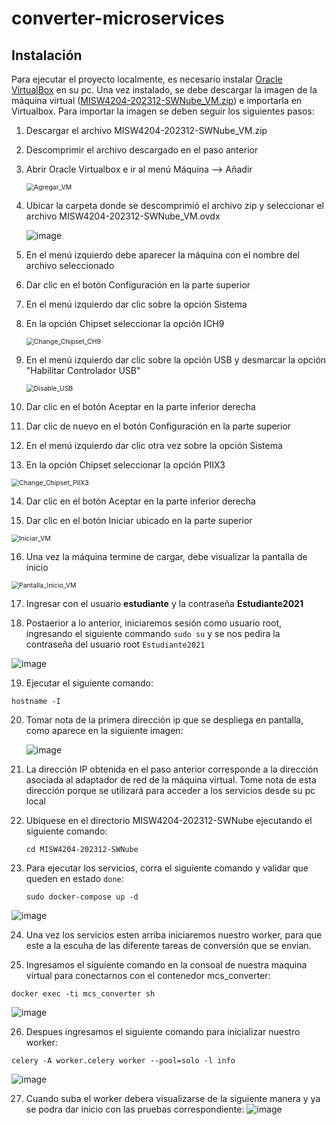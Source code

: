 # converter-microservices

## Instalación

Para ejecutar el proyecto localmente, es necesario instalar [Oracle VirtualBox](https://www.virtualbox.org/wiki/Downloads) en su pc. Una vez instalado, se debe descargar la imagen de la máquina virtual ([MISW4204-202312-SWNube_VM.zip](https://drive.google.com/file/d/14PT9IbhUV4ZkEBdkTz9K21rhILMzq3KJ/view)) e importarla en Virtualbox. Para importar la imagen se deben seguir los siguientes pasos:

1. Descargar el archivo MISW4204-202312-SWNube_VM.zip

2. Descomprimir el archivo descargado en el paso anterior

3. Abrir Oracle Virtualbox e ir al menú Máquina --> Añadir

   <img src="https://github.com/ci-cortesg/fotoalpes-microservices-examples/blob/main/img/Agregar_VM.png" alt="Agregar_VM" style="zoom:75%;" />

4. Ubicar la carpeta donde se descomprimió el archivo zip y seleccionar el archivo MISW4204-202312-SWNube_VM.ovdx

   ![image](https://user-images.githubusercontent.com/111320185/231919291-be90d829-8000-4937-a367-37834a9ee004.png)

5. En el menú izquierdo debe aparecer la máquina con el nombre del archivo seleccionado

6. Dar clic en el botón Configuración en la parte superior

7. En el menú izquierdo dar clic sobre la opción Sistema

8. En la opción Chipset seleccionar la opción ICH9

   <img src="https://github.com/ci-cortesg/fotoalpes-microservices-examples/blob/main/img/Change_Chipset_CH9.png" alt="Change_Chipset_CH9" style="zoom:75%;" />
   
9. En el menú izquierdo dar clic sobre la opción USB y desmarcar la opción "Habilitar Controlador USB"

   <img src="https://github.com/ci-cortesg/fotoalpes-microservices-examples/blob/main/img/Disable_USB.png" alt="Disable_USB" style="zoom:75%;" />
   
10. Dar clic en el botón Aceptar en la parte inferior derecha

11. Dar clic de nuevo en el botón Configuración en la parte superior

12. En el menú izquierdo dar clic otra vez sobre la opción Sistema

13. En la opción Chipset seleccionar la opción PIIX3

   <img src="https://github.com/ci-cortesg/fotoalpes-microservices-examples/blob/main/img/Change_Chipset_PIIX3.png" alt="Change_Chipset_PIIX3" style="zoom:75%;" />

14. Dar clic en el botón Aceptar en la parte inferior derecha

15. Dar clic en el botón Iniciar ubicado en la parte superior

   <img src="https://user-images.githubusercontent.com/110913673/231838904-3807ce00-8c40-43fb-9680-8e946bdaa72e.png" alt="Iniciar_VM" style="zoom:75%;" />

16. Una vez la máquina termine de cargar, debe visualizar la pantalla de inicio

   <img src="https://github.com/ci-cortesg/fotoalpes-microservices-examples/blob/main/img/Pantalla_Inicio_VM.png" alt="Pantalla_Inicio_VM" style="zoom:75%;" />

17. Ingresar con el usuario **estudiante** y la contraseña **Estudiante2021**

18. Postaerior a lo anterior, iniciaremos sesión como usuario root, ingresando el siguiente commando `sudo su` y se nos pedira la contraseña del usuario root `Estudiante2021`

![image](https://user-images.githubusercontent.com/110913673/232261339-b7528a24-660f-4f1e-b242-919599002951.png)

19. Ejecutar el siguiente comando:

   ```
   hostname -I
   ```

20. Tomar nota de la  primera dirección ip que se despliega en pantalla, como aparece en la siguiente imagen:

    ![image](https://user-images.githubusercontent.com/111320185/231919100-1793bee6-5752-4aca-8357-a804bbad01f1.png)


21. La dirección IP obtenida en el paso anterior corresponde a la dirección asociada al adaptador de red de la máquina virtual. Tome nota de esta dirección porque se utilizará para acceder a los servicios desde su pc local

22. Ubíquese en el directorio MISW4204-202312-SWNube ejecutando el siguiente comando:

    ```
    cd MISW4204-202312-SWNube
    ```

23. Para ejecutar los servicios, corra el siguiente comando y validar que queden en estado `done`:
    ```
    sudo docker-compose up -d
    ```
![image](https://user-images.githubusercontent.com/110913673/232261466-389ebce9-0214-4644-8ab7-5f30d0375300.png)
    
24. Una vez los servicios esten arriba iniciaremos nuestro worker, para que este a la escuha de las diferente tareas de conversión que se envian. 

25. Ingresamos el siguiente comando en la consoal de nuestra maquina virtual para conectarnos con el contenedor mcs_converter:
```
docker exec -ti mcs_converter sh
``` 
![image](https://user-images.githubusercontent.com/110913673/232261598-1764218c-e7d7-4673-9cbc-77eeb9c5389f.png)

26. Despues ingresamos el siguiente comando para inicializar nuestro worker:
```
celery -A worker.celery worker --pool=solo -l info
```
![image](https://user-images.githubusercontent.com/110913673/232261619-5d3ac13f-26a7-4dfb-80b6-0836816bbab7.png)

27. Cuando suba el worker debera visualizarse de la siguiente manera y ya se podra dar inicio con las pruebas correspondiente:
![image](https://user-images.githubusercontent.com/110913673/232261729-0ab8e906-a2f8-4e5d-aaa3-0acfcde93119.png)
